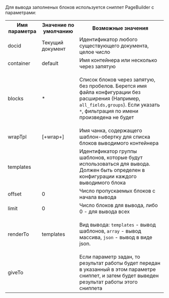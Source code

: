 Для вывода заполненых блоков используется сниппет PageBuilder с параметрами:
<table>
<tr><th>Имя параметра</th><th>Значение по умолчанию</th><th>Возможные значения</th></tr>
<tr><td>docid</td><td>Текущий документ</td><td>Идентификатор любого существующего документа, целое число</td></tr>
<tr><td>container</td><td>default</td><td>Имя контейнера или несколько через запятую</td></tr>
<tr><td>blocks</td><td>*</td><td>

Список блоков через запятую, без пробелов. Берется имя файла конфигурации без расширения (Например, `all_fields,groups`). Если указать `*`, фильтрация по имени произведена не будет

</td></tr>
<tr><td>wrapTpl</td><td>[+wrap+]</td><td>Имя чанка, содержащего шаблон-обертку для списка блоков выводимого контейнера</td></tr>
<tr><td>templates</td><td></td><td>Идентификатор группы шаблонов, которые будут использоваться для вывода. Должен быть определен в конфигурации каждого выводимого блока</td></tr>
<tr><td>offset</td><td>0</td><td>Число пропускаемых блоков с начала вывода</td></tr>
<tr><td>limit</td><td>0</td><td>Число блоков для вывода, либо 0 - для вывода всех</td></tr>
<tr><td>renderTo</td><td>templates</td><td>
  
Вид вывода: `templates` - вывод шаблонов, `array` - вывод массива, `json` - вывод в виде json.

</td></tr>
<tr><td>giveTo</td><td></td><td>Если параметр задан, то результат работы будет передан в указанный в этом параметре сниппет, и затем будет выведен результат работы этого сниппета</td></tr>
</table>

